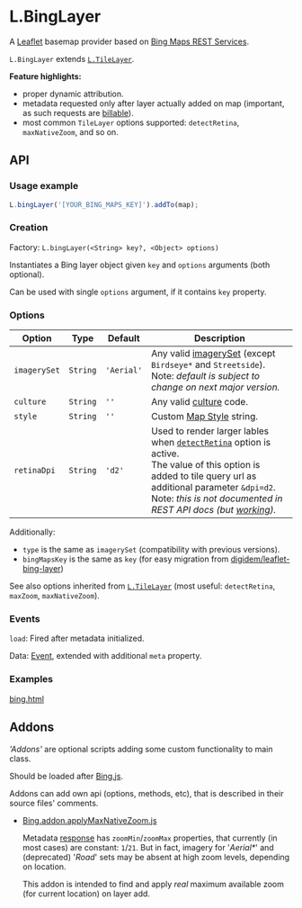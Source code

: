# L.BingLayer

A [Leaflet] basemap provider based on [Bing Maps REST Services].

`L.BingLayer` extends [`L.TileLayer`](https://leafletjs.com/reference-1.5.1.html#tilelayer).

**Feature highlights:**
- proper dynamic attribution.
- metadata requested only after layer actually added on map (important, as such requests are [billable]).
- most common `TileLayer` options supported: `detectRetina`, `maxNativeZoom`, and so on.

[Leaflet]: https://leafletjs.com/
[Bing Maps REST Services]: https://docs.microsoft.com/bingmaps/rest-services/
[billable]: https://docs.microsoft.com/bingmaps/getting-started/bing-maps-dev-center-help/understanding-bing-maps-transactions#rest-services


## API


### Usage example

```js
L.bingLayer('[YOUR_BING_MAPS_KEY]').addTo(map);
```


### Creation

Factory: `L.bingLayer(<String> key?, <Object> options)`

Instantiates a Bing layer object given `key` and `options` arguments (both optional).

Can be used with single `options` argument, if it contains `key` property.


### Options

| Option	| Type		| Default	| Description	|
| ------	| ----		| -------	| -----------	|
| `imagerySet`  | `String`	| `'Aerial'`	| Any valid [imagerySet] (except `Birdseye*` and `Streetside`).<br/>Note: _default is subject to change on next major version._	|
| `culture`	| `String`	| `''`	| Any valid [culture] code.	|
| `style`	| `String`	| `''`	| Custom [Map Style][style] string.	|
| `retinaDpi`	| `String`	| `'d2'`	| Used to render larger lables when [`detectRetina`] option is active.<br/>The value of this option is added to tile query url as additional parameter `&dpi=d2`.<br/>Note: _this is not documented in REST API docs (but [working][enableHighDpi])._	|

Additionally:
- `type` is the same as `imagerySet` (compatibility with previous versions).
- `bingMapsKey` is the same as `key` (for easy migration from [digidem/leaflet-bing-layer])

See also options inherited from [`L.TileLayer`](https://leafletjs.com/reference-1.5.1.html#tilelayer-l-tilelayer)
(most useful: `detectRetina`, `maxZoom`, `maxNativeZoom`).

[imagerySet]: https://docs.microsoft.com/bingmaps/rest-services/imagery/get-imagery-metadata#template-parameters
[culture]: https://docs.microsoft.com/bingmaps/rest-services/common-parameters-and-types/supported-culture-codes
[style]: https://docs.microsoft.com/bingmaps/articles/custom-map-styles-in-bing-maps#custom-map-styles-in-the-rest-and-tile-services
[`detectRetina`]: https://leafletjs.com/reference-1.5.0.html#tilelayer-detectretina
[enableHighDpi]: https://blogs.bing.com/maps/2015/02/12/high-ppi-maps-now-available-in-the-bing-maps-ajax-control
[digidem/leaflet-bing-layer]: [/digidem/leaflet-bing-layer]

### Events

`load`: Fired after metadata initialized.

Data: [Event](https://leafletjs.com/reference-1.5.1.html#event), extended with additional `meta` property.


### Examples

[bing.html](../../examples/bing.html)
 

## Addons

_'Addons'_ are optional scripts adding some custom functionality to main class.

Should be loaded after [Bing.js](Bing.js).

Addons can add own api (options, methods, etc), that is described in their source files' comments.

* [Bing.addon.applyMaxNativeZoom.js](Bing.addon.applyMaxNativeZoom.js)

  Metadata [response] has `zoomMin`/`zoomMax` properties, that currently (in most cases) are constant: `1`/`21`.
  But in fact, imagery for '_Aerial*_' and (deprecated) '_Road_' sets may be absent at high zoom levels,
  depending on location.

  This addon is intended to find and apply *real* maximum available zoom (for current location) on layer add.

[response]: https://docs.microsoft.com/bingmaps/rest-services/imagery/get-imagery-metadata#response